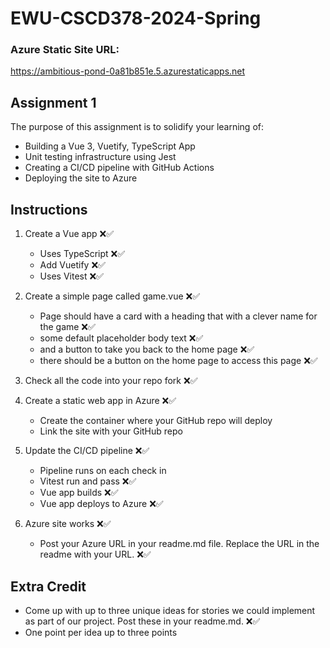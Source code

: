 # EWU-CSCD378-2024-Spring

### Azure Static Site URL:
<a href="https://ambitious-pond-0a81b851e.5.azurestaticapps.net" target="_blank">https://ambitious-pond-0a81b851e.5.azurestaticapps.net</a>

## Assignment 1

The purpose of this assignment is to solidify your learning of:

- Building a Vue 3, Vuetify, TypeScript App
- Unit testing infrastructure using Jest
- Creating a CI/CD pipeline with GitHub Actions
- Deploying the site to Azure

## Instructions

1. Create a Vue app ❌✅
   - Uses TypeScript ❌✅
   - Add Vuetify ❌✅
   - Uses Vitest ❌✅

3. Create a simple page called game.vue ❌✅
   - Page should have a card with a heading that with a clever name for the game ❌✅
   - some default placeholder body text ❌✅
   - and a button to take you back to the home page ❌✅
   - there should be a button on the home page to access this page ❌✅

4. Check all the code into your repo fork ❌✅

5. Create a static web app in Azure ❌✅
   - Create the container where your GitHub repo will deploy
   - Link the site with your GitHub repo

6. Update the CI/CD pipeline ❌✅
   - Pipeline runs on each check in
   - Vitest run and pass ❌✅
   - Vue app builds ❌✅
   - Vue app deploys to Azure ❌✅

7. Azure site works ❌✅
   - Post your Azure URL in your readme.md file. Replace the URL in the readme with your URL. ❌✅

## Extra Credit

- Come up with up to three unique ideas for stories we could implement as part of our project. Post these in your readme.md. ❌✅
- One point per idea up to three points
